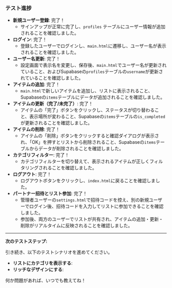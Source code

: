 ### **テスト進捗**

- **新規ユーザー登録**: 完了！
  - サインアップが正常に完了し、`profiles` テーブルにユーザー情報が追加されることを確認しました。
- **ログイン**: 完了！
  - 登録したユーザーでログインし、`main.html`に遷移し、ユーザー名が表示されることを確認しました。
- **ユーザー名更新**: 完了！
  - 設定画面で表示名を変更し、保存後、`main.html`でユーザー名が更新されていること、およびSupabaseの`profiles`テーブルの`username`が更新されていることを確認しました。
- **アイテムの追加**: 完了！
  - `main.html`で新しいアイテムを追加し、リストに表示されること、Supabaseの`items`テーブルにデータが追加されることを確認しました。
- **アイテムの更新（完了/未完了）**: 完了！
  - アイテムの「完了」ボタンをクリックし、ステータスが切り替わること、表示場所が変わること、Supabaseの`items`テーブルの`is_completed`が更新されることを確認しました。
- **アイテムの削除**: 完了！
  - アイテムの「削除」ボタンをクリックすると確認ダイアログが表示され、「OK」を押すとリストから削除されること、Supabaseの`items`テーブルからデータが削除されることを確認しました。
- **カテゴリフィルター**: 完了！
  - カテゴリフィルターを切り替えて、表示されるアイテムが正しくフィルタリングされることを確認しました。
- **ログアウト**: 完了！
  - ログアウトボタンをクリックし、`index.html`に戻ることを確認しました。
- **パートナー招待とリスト参加**: 完了！
    - 管理者ユーザーの`settings.html`で招待コードを控え、別の新規ユーザーでログイン後、招待コードを入力してリストに参加できることを確認しました。
    - 参加後、両方のユーザーでリストが共有され、アイテムの追加・更新・削除がリアルタイムに反映されることを確認しました。

--- 

**次のテストステップ:**

引き続き、以下のテストシナリオを進めてください。

- **リストにカテゴリを表示する**: 
- **リッチなデザインにする**: 


何か問題があれば、いつでも教えてね！